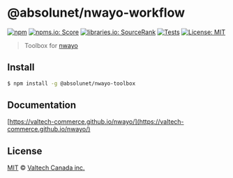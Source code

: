 # @absolunet/nwayo-workflow

[![npm][npm-badge]][npm-url]
[![npms.io: Score][npmsio-badge]][npmsio-url]
[![libraries.io: SourceRank][librariesio-badge]][librariesio-url]
[![Tests][tests-badge]][tests-url]
[![License: MIT][license-badge]][license-url]

> Toolbox for [nwayo](https://valtech-commerce.github.io/nwayo/)


## Install

```bash
$ npm install -g @absolunet/nwayo-toolbox
```

## Documentation

[https://valtech-commerce.github.io/nwayo/](https://valtech-commerce.github.io/nwayo/)

## License

[MIT](LICENSE) © [Valtech Canada inc.](https://www.valtech.ca/)

[npm-badge]: https://img.shields.io/npm/v/@absolunet/nwayo-toolbox?style=flat-square
[npmsio-badge]: https://img.shields.io/npms-io/final-score/@absolunet/nwayo-toolbox?style=flat-square
[librariesio-badge]: https://img.shields.io/librariesio/sourcerank/npm/@absolunet/nwayo-toolbox?style=flat-square
[tests-badge]: https://img.shields.io/github/actions/workflow/status/valtech-commerce/nwayo/tests.yaml?style=flat-square&branch=main
[license-badge]: https://img.shields.io/badge/license-MIT-green?style=flat-square
[npm-url]: https://www.npmjs.com/package/@absolunet/nwayo-toolbox
[npmsio-url]: https://npms.io/search?q=%40absolunet%2Fnwayo-toolbox
[librariesio-url]: https://libraries.io/npm/@absolunet%2Fnwayo-toolbox
[tests-url]: https://github.com/valtech-commerce/nwayo/actions/workflows/tests.yaml?query=branch%3Amain
[license-url]: https://opensource.org/licenses/MIT
